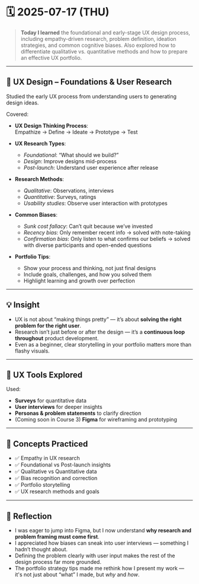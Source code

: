 # 🗓️ 2025-07-17 (THU)

> **Today I learned** the foundational and early-stage UX design process, including empathy-driven research, problem definition, ideation strategies, and common cognitive biases. Also explored how to differentiate qualitative vs. quantitative methods and how to prepare an effective UX portfolio.

---

## 📘 UX Design – Foundations & User Research

Studied the early UX process from understanding users to generating design ideas.

Covered:

- **UX Design Thinking Process**:  
  Empathize → Define → Ideate → Prototype → Test

- **UX Research Types**:  
  - *Foundational*: “What should we build?”  
  - *Design*: Improve designs mid-process  
  - *Post-launch*: Understand user experience after release

- **Research Methods**:  
  - *Qualitative*: Observations, interviews  
  - *Quantitative*: Surveys, ratings  
  - *Usability studies*: Observe user interaction with prototypes

- **Common Biases**:  
  - *Sunk cost fallacy*: Can’t quit because we’ve invested  
  - *Recency bias*: Only remember recent info → solved with note-taking  
  - *Confirmation bias*: Only listen to what confirms our beliefs → solved with diverse participants and open-ended questions

- **Portfolio Tips**:  
  - Show your process and thinking, not just final designs  
  - Include goals, challenges, and how you solved them  
  - Highlight learning and growth over perfection

---

## 💡 Insight

- UX is not about “making things pretty” — it’s about **solving the right problem for the right user**.  
- Research isn’t just before or after the design — it’s a **continuous loop throughout** product development.  
- Even as a beginner, clear storytelling in your portfolio matters more than flashy visuals.

---

## 🐍 UX Tools Explored

Used:

- **Surveys** for quantitative data  
- **User interviews** for deeper insights  
- **Personas & problem statements** to clarify direction  
- (Coming soon in Course 3) **Figma** for wireframing and prototyping

---

## 🧠 Concepts Practiced
- ✅ Empathy in UX research  
- ✅ Foundational vs Post-launch insights  
- ✅ Qualitative vs Quantitative data  
- ✅ Bias recognition and correction  
- ✅ Portfolio storytelling  
- ✅ UX research methods and goals

---

## 🧠 Reflection

- I was eager to jump into Figma, but I now understand **why research and problem framing must come first**.  
- I appreciated how biases can sneak into user interviews — something I hadn’t thought about.  
- Defining the problem clearly with user input makes the rest of the design process far more grounded.  
- The portfolio strategy tips made me rethink how I present my work — it's not just about “what” I made, but *why* and *how*.


